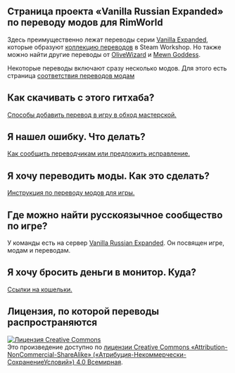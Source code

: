 ## Страница проекта «Vanilla Russian Expanded» по переводу модов для RimWorld
Здесь преимущественно лежат переводы серии [Vanilla Expanded](https://steamcommunity.com/sharedfiles/filedetails/?id=1884025115), которые образуют [коллекцию переводов](https://steamcommunity.com/sharedfiles/filedetails/?id=2127966899) в Steam Workshop. Но также можно найти другие переводы от [OliveWizard](https://steamcommunity.com/workshop/filedetails/?id=2363427920) и [Mewn Goddess](https://steamcommunity.com/sharedfiles/filedetails/?id=2967516461).

Некоторые переводы включают сразу несколько модов. Для этого есть страница [соответствия переводов модам](https://github.com/OneCodeUnit/VanillaRussianExpanded/wiki/Состав-проекта)

## Как скачивать с этого гитхаба?
[Способы добавить перевод в игру в обход мастерской.](https://github.com/OneCodeUnit/VanillaRussianExpanded/wiki/Установка)

## Я нашел ошибку. Что делать?
[Как сообщить переводчикам или предложить исправление.](https://github.com/OneCodeUnit/VanillaRussianExpanded/wiki/Предложение-изменений)

## Я хочу переводить моды. Как это сделать?
[Инструкция по переводу модов для игры.](https://github.com/OneCodeUnit/VanillaRussianExpanded/wiki/Гайд-по-переводу)

## Где можно найти русскоязычное сообщество по игре?
У команды есть на сервер [Vanilla Russian Expanded](https://discord.gg/GB2e2VhgVE). Он посвящен игре, модам и переводам.

## Я хочу бросить деньги в монитор. Куда?
[Ссылки на кошельки.](https://github.com/OneCodeUnit/VanillaRussianExpanded/wiki/Донаты)

## Лицензия, по которой переводы распространяются
<a rel="license" href="http://creativecommons.org/licenses/by-nc-sa/4.0/"><img alt="Лицензия Creative Commons" style="border-width:0" src="https://i.creativecommons.org/l/by-nc-sa/4.0/88x31.png" /></a><br />Это произведение доступно по <a rel="license" href="http://creativecommons.org/licenses/by-nc-sa/4.0/deed.ru">лицензии Creative Commons «Attribution-NonCommercial-ShareAlike» («Атрибуция-Некоммерчески-СохранениеУсловий») 4.0 Всемирная</a>.
